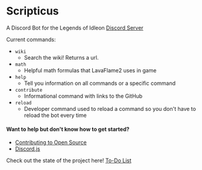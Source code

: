 # Scripticus
A Discord Bot for the Legends of Idleon <a href="https://discord.com/invite/idleon" target="_blank" rel="noopener noreferrer">Discord Server</a>

Current commands:
- `wiki`
  - Search the wiki! Returns a url. 
- `math`
  - Helpful math formulas that LavaFlame2 uses in game
- `help`
  - Tell you information on all commands or a specific command
- `contribute`
  - Informational command with links to the GitHub
- `reload`
  - Developer command used to reload a command so you don't have to reload the bot every time
  

#### Want to help but don't know how to get started? 
- [Contributing to Open Source](https://www.youtube.com/watch?v=yzeVMecydCE&ab_channel=freeCodeCamp.org)
- <a href="https://discord.js.org/" target="_blank" rel="noopener noreferrer">Discord.js</a>


Check out the state of the project here! [To-Do List](https://github.com/Deerjump/Scripticus/projects/1)
